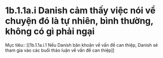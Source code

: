 # 1b.1.1a.i Danish cảm thấy việc nói về chuyện đó là tự nhiên, bình thường, không có gì phải ngại
Mục tiêu:: [[1b.1.1a.i.1 Nếu Danish băn khoăn về vấn đề can thiệp, Danish sẽ tham gia vào các buổi thảo luận về vấn đề can thiệp]]
